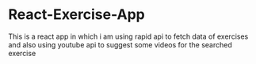 # React-Exercise-App
This is a react app in which i am using rapid api to fetch data of exercises and also using youtube api to suggest some videos for the searched exercise
